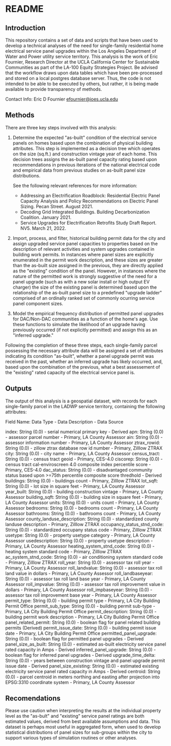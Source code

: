 # README

## Introduction

This repository contains a set of data and scripts that have been used to develop a technical analyses of the need for single-family residential home electrical service panel upgrades within the Los Angeles Department of Water and Power utility service territory. This analysis is the work of Eric Fournier, Research Director at the UCLA California Center for Sustainable Communities as part of the LA-100 Equity Strategies Project. Be advised that the workflow draws upon data tables which have been pre-processed and stored on a local postgres database server. Thus, the code is not intended to be able to be executed by others, but rather, it is being made available to provide transparency of methods. 

Contact Info: 
Eric D Fournier
efournier@ioes.ucla.edu 

## Methods

There are three key steps involved with this analysis:

1) Determine the expected "as-built" condition of the electrical service panels on homes based upon the combination of physical building attributes. This step is implemented as a decision tree which operates on the size (sq.ft.) and construction vintage year of each home. This decision trees assigns the as-built panel capacity rating based upon recommendations in previous iterations of the national electrical code and empirical data from previous studies on as-built panel size distributions.

    See the following relevant references for more information: 

   - Addressing an Electrification Roadblock: Residential Electric Panel Capacity
Analysis and Policy Recommendations on Electric Panel Sizing. Pecan Street. August 2021. 
   - Decoding Grid Integrated Buildings. Building Decarbonization Coalition. January 2021.
   - Service Upgrades for Electrification Retrofits Study Draft Report. NV5. March 21, 2022. 

2) Import, process, and filter, historical building permit data for the city and assign upgraded service panel capacities to properties based on the description of relevant activities and system upgrades contained in building work permits. In instances where panel sizes are explicitly enumerated in the permit work description, and these sizes are greater than the as-built size assigned in the previous, they are directly applied as the "existing" condition of the panel. However, in instances where the nature of the permitted work is strongly suggestive of the need for a panel upgrade (such as with a new solar install or high output EV charger) the size of the existing panel is determined based upon the relationship of the as-built panel size to a predefined "upgrade ladder" comprised of an ordinally ranked set of commonly ocurring service panel component sizes.

3) Model the empirical frequency distribution of permitted panel upgrades for DAC/Non-DAC communities as a function of the home's age. Use these functions to simulate the likelihood of an upgrade having previously occurred (if not explicitly permitted) and assign this as an "inferred upgrade."

Following the completion of these three steps, each single-family parcel possessing the necessary attribute data will be assigned a set of attributes indicating its condition "as-built", whether a panel upgrade permit was received in the past, whether an inferred upgrade has likely occurred, and, based upon the combination of the previous, what a best assessement of the "existing" rated capacity of the electrical service panel is.

## Outputs

The output of this analysis is a geospatial dataset, with records for each single-family parcel in the LADWP service territory, containing the following attributes:

Field Name: Data Type - Data Description - Data Source

index: String (0.0) - serial numerical primary key - Derived
apn: String (0.0) - assessor parcel number - Primary, LA County Assessor
ain: String (0.0) - assessor information number - Primary, LA County Assessor
ztrax_rowid: String (0.0) - zillow ztrax database row id number - Primary, Zilllow ZTRAX
city: String (0.0) - city name - Primary, LA County Assessor
census_tract: String (0.0) - census tract geoid - Primary, CES-4.0
ciscorep: String (0.0) - census tract cal-enviroscreen 4.0 composite index percentile score - Primary, CES-4.0
dac_status: String (0.0) - disadvantaged community status based upon >=75th percentile composite score thredhold - Derived
buildings: String (0.0) - buildings count - Primary, Zilllow ZTRAX
lot_sqft: String (0.0) - lot size in square feet - Primary, LA County Assessor
year_built: String (0.0) - building construction vintage - Primary, LA County Assessor
building_sqft: String (0.0) - building size in square feet - Primary, LA County Assessor
units: String (0.0) - units count - Primary, LA County Assessor
bedrooms: String (0.0) - bedrooms count - Primary, LA County Assessor
bathrooms: String (0.0) - bathrooms count - Primary, LA County Assessor
county_landuse_description: String (0.0) - standardized county landuse description - Primary, Zilllow ZTRAX
occupancy_status_stnd_code: String (0.0) - standardized occupany status code - Primary, Zilllow ZTRAX
usetype: String (0.0) - property usetype category - Primary, LA County Assessor
usedescription: String (0.0) - property usetype description - Primary, LA County Assessor
heating_system_stnd_code: String (0.0) - heating system standard code - Primary, Zilllow ZTRAX
ac_system_stnd_code: String (0.0) - air conditioning system standard code - Primary, Zilllow ZTRAX
roll_year: String (0.0) - assessor tax roll year - Primary, LA County Assessor
roll_landvalue: String (0.0) - assessor tax roll land value in dollars - Primary, LA County Assessor
roll_landbaseyear: String (0.0) - assessor tax roll land base year - Primary, LA County Assessor
roll_impvalue: String (0.0) - assessor tax roll improvement value in dollars - Primary, LA County Assessor
roll_impbaseyear: String (0.0) - assessor tax roll improvement base year - Primary, LA County Assessor
permit_type: String (0.0) - building permit type - Primary, LA City Building Permit Office
permit_sub_type: String (0.0) - building permit sub-type - Primary, LA City Building Permit Office
permit_description: String (0.0) - building permit work description - Primary, LA City Building Permit Office
panel_related_permit: String (0.0) - boolean flag for panel related building permits (Derived)
permit_issue_date: String (0.0) - building permit issue date - Primary, LA City Building Permit Office
permitted_panel_upgrade: String (0.0) - boolean flag for permitted panel upgrades - Derived
panel_size_as_built: String (0.0) - estimated as-built electricity service panel rated capacity in Amps - Derived
inferred_panel_upgrade: String (0.0) - boolean flag for inferred panel upgrades - Derived
upgrade_time_delta: String (0.0) - years between construction vintage and panel upgrade permit issue date - Derived
panel_size_existing: String (0.0) - estimated existing electricity service panel rated capacity in Amps - Derived
centroid: String (0.0) - parcel centroid in meters northing and easting after projection into EPSG:3310 coordinate system - Primary, LA County Assessor

## Recomendations

Please use caution when interpreting the results at the individual property level as the "as-bult" and "existing" service panel ratings are both estimated values, derived from best available assumptions and data. This dataset is perhaps most useful in aggregated form, when used to develop statistical distributions of panel sizes for sub-groups within the city to support various types of simulation routines or other analyses. 
